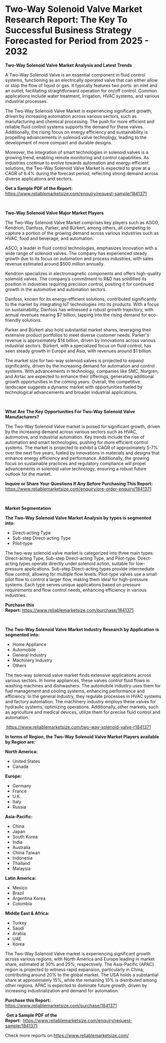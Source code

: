 <p><h1>Two-Way Solenoid Valve Market Research Report: The Key To Successful Business Strategy Forecasted for Period from 2025 - 2032</h1></p><p><strong>Two-Way Solenoid Valve Market Analysis and Latest Trends</strong></p>
<p><p>A Two-Way Solenoid Valve is an essential component in fluid control systems, functioning as an electrically operated valve that can either allow or stop the flow of liquid or gas. It typically features two ports: an inlet and an outlet, facilitating straightforward operation for on/off control. Common applications include water treatment, irrigation, HVAC systems, and various industrial processes.</p><p>The Two-Way Solenoid Valve Market is experiencing significant growth, driven by increasing automation across various sectors, such as manufacturing and chemical processing. The push for more efficient and reliable fluid control systems supports the demand for these valves. Additionally, the rising focus on energy efficiency and sustainability is propelling advancements in solenoid valve technology, leading to the development of more compact and durable designs.</p><p>Moreover, the integration of smart technologies in solenoid valves is a growing trend, enabling remote monitoring and control capabilities. As industries continue to evolve towards automation and energy-efficient solutions, the Two-Way Solenoid Valve Market is expected to grow at a CAGR of 6.4% during the forecast period, reflecting strong demand across diverse applications and sectors.</p></p>
<p><strong>Get a Sample PDF of the Report:&nbsp;</strong> <a href="https://www.reliablemarketsize.com/enquiry/request-sample/1841371?utm_campaign=2516&utm_medium=2&utm_source=Github&utm_content=ia&utm_term=28022025&utm_id=two-way-solenoid-valve">https://www.reliablemarketsize.com/enquiry/request-sample/1841371</a></p>
<p>&nbsp;</p>
<p><strong>Two-Way Solenoid Valve Major Market Players</strong></p>
<p><p>The Two-Way Solenoid Valve Market comprises key players such as ASCO, Kendrion, Danfoss, Parker, and Bürkert, among others, all competing to capture a portion of the growing demand across various industries such as HVAC, food and beverage, and automation.</p><p>ASCO, a leader in fluid control technologies, emphasizes innovation with a wide range of solenoid valves. The company has experienced steady growth due to its focus on automation and process industries, with sales revenue estimated around $500 million annually.</p><p>Kendrion specializes in electromagnetic components and offers high-quality solenoid valves. The company’s commitment to R&D has solidified its position in industries requiring precision control, positing it for continued growth in the automotive and automation sectors.</p><p>Danfoss, known for its energy-efficient solutions, contributed significantly to the market by integrating IoT technologies into its products. With a focus on sustainability, Danfoss has witnessed a robust growth trajectory, with annual revenues nearing $7 billion, tapping into the rising demand for eco-friendly solutions.</p><p>Parker and Bürkert also hold substantial market shares, leveraging their extensive product portfolios to meet diverse customer needs. Parker's revenue is approximately $14 billion, driven by innovations across various industrial sectors. Bürkert, with a specialized focus on fluid control, has seen steady growth in Europe and Asia, with revenues around $1 billion.</p><p>The market size for two-way solenoid valves is projected to expand significantly, driven by the increasing demand for automation and control systems. With advancements in technology, companies like SMC, Norgren, and Airtac are expected to enhance their offerings, generating additional growth opportunities in the coming years. Overall, the competitive landscape suggests a dynamic market with opportunities fueled by technological advancements and broader industrial applications.</p></p>
<p>&nbsp;</p>
<p><strong>What Are The Key Opportunities For Two-Way Solenoid Valve Manufacturers?</strong></p>
<p><p>The Two-Way Solenoid Valve market is poised for significant growth, driven by the increasing demand across various sectors such as HVAC, automotive, and industrial automation. Key trends include the rise of automation and smart technologies, pushing for more efficient control systems. The market is projected to exhibit a CAGR of approximately 5-7% over the next five years, fueled by innovations in materials and designs that enhance energy efficiency and performance. Additionally, the growing focus on sustainable practices and regulatory compliance will propel advancements in solenoid valve technology, ensuring a robust future outlook for the market.</p></p>
<p><strong>Inquire or Share Your Questions If Any Before Purchasing This Report:</strong> <a href="https://www.reliablemarketsize.com/enquiry/pre-order-enquiry/1841371?utm_campaign=2516&utm_medium=2&utm_source=Github&utm_content=ia&utm_term=28022025&utm_id=two-way-solenoid-valve">https://www.reliablemarketsize.com/enquiry/pre-order-enquiry/1841371</a></p>
<p>&nbsp;</p>
<p><strong>Market Segmentation</strong></p>
<p><strong>The Two-Way Solenoid Valve Market Analysis by types is segmented into:</strong></p>
<p><ul><li>Direct-acting Type</li><li>Sub-step Direct-acting Type</li><li>Pilot-type</li></ul></p>
<p><p>The two-way solenoid valve market is categorized into three main types: Direct-acting Type, Sub-step Direct-acting Type, and Pilot-type. Direct-acting types operate directly under solenoid action, suitable for low-pressure applications. Sub-step Direct-acting types provide intermediate flow control, allowing for multiple flow levels. Pilot-type valves use a small pilot flow to control a larger flow, making them ideal for high-pressure systems. Each type serves unique applications based on pressure requirements and flow control needs, enhancing efficiency in various industries.</p></p>
<p><strong>Purchase this Report:&nbsp;</strong><a href="https://www.reliablemarketsize.com/purchase/1841371?utm_campaign=2516&utm_medium=2&utm_source=Github&utm_content=ia&utm_term=28022025&utm_id=two-way-solenoid-valve">https://www.reliablemarketsize.com/purchase/1841371</a></p>
<p>&nbsp;</p>
<p><strong>The Two-Way Solenoid Valve Market Industry Research by Application is segmented into:</strong></p>
<p><ul><li>Home Appliance</li><li>Automobile</li><li>General Industry</li><li>Machinery Industry</li><li>Others</li></ul></p>
<p><p>The two-way solenoid valve market finds extensive applications across various sectors. In home appliances, these valves control fluid flows in washing machines and dishwashers. The automobile industry uses them for fuel management and cooling systems, enhancing performance and efficiency. In the general industry, they regulate processes in HVAC systems and factory automation. The machinery industry employs these valves for hydraulic systems, optimizing operations. Additionally, other markets, such as agriculture and medical devices, utilize them for precise fluid control and automation.</p></p>
<p><a href="https://www.reliablemarketsize.com/two-way-solenoid-valve-r1841371?utm_campaign=2516&utm_medium=2&utm_source=Github&utm_content=ia&utm_term=28022025&utm_id=two-way-solenoid-valve">&nbsp;https://www.reliablemarketsize.com/two-way-solenoid-valve-r1841371</a></p>
<p><strong>In terms of Region, the Two-Way Solenoid Valve Market Players available by Region are:</strong></p>
<p>
    <p> <strong> North America: </strong>
        <ul>
            <li>United States</li>
            <li>Canada</li>
        </ul>
        </p> 
    <p> <strong> Europe: </strong>
        <ul>
            <li>Germany</li>
            <li>France</li>
            <li>U.K.</li>
            <li>Italy</li>
            <li>Russia</li>
        </ul>
        </p> 
    <p> <strong> Asia-Pacific: </strong>
        <ul>
            <li>China</li>
            <li>Japan</li>
            <li>South Korea</li>
            <li>India</li>
            <li>Australia</li>
            <li>China Taiwan</li>
            <li>Indonesia</li>
            <li>Thailand</li>
            <li>Malaysia</li>
        </ul>
        </p> 
    <p> <strong> Latin America: </strong>
        <ul>
            <li>Mexico</li>
            <li>Brazil</li>
            <li>Argentina Korea</li>
            <li>Colombia</li>
        </ul>
        </p> 
    <p> <strong> Middle East & Africa: </strong>
        <ul>
            <li>Turkey</li>
            <li>Saudi</li>
            <li>Arabia</li>
            <li>UAE</li>
            <li>Korea</li>
        </ul>
    </p>
    </p>
<p><p>The Two-Way Solenoid Valve market is experiencing significant growth across various regions, with North America and Europe leading in market share, estimated at 30% and 25%, respectively. The Asia-Pacific (APAC) region is projected to witness rapid expansion, particularly in China, contributing around 20% to the global market. The USA holds a substantial share at approximately 15%, while the remaining 10% is distributed among other regions. APAC is expected to dominate future growth, driven by increasing industrialization and demand for automation.</p></p>
<p><strong>Purchase this Report: </strong><a href="https://www.reliablemarketsize.com/purchase/1841371?utm_campaign=2516&utm_medium=2&utm_source=Github&utm_content=ia&utm_term=28022025&utm_id=two-way-solenoid-valve">https://www.reliablemarketsize.com/purchase/1841371</a></p>
<p>&nbsp;<strong>Get a Sample PDF of the Report:&nbsp;&nbsp;</strong><a href="https://www.reliablemarketsize.com/enquiry/request-sample/1841371?utm_campaign=2516&utm_medium=2&utm_source=Github&utm_content=ia&utm_term=28022025&utm_id=two-way-solenoid-valve">https://www.reliablemarketsize.com/enquiry/request-sample/1841371</a></p>
<p><strong></strong></p>
<p>Check more reports on <a href="https://www.reliablemarketsize.com/?utm_campaign=2516&utm_medium=2&utm_source=Github&utm_content=ia&utm_term=28022025&utm_id=two-way-solenoid-valve">https://www.reliablemarketsize.com/</a></p>